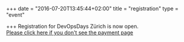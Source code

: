 +++
date = "2016-07-20T13:45:44+02:00"
title = "registration"
type = "event"


+++
Registration for DevOpsDays Zürich is now open.<br> 
<a href="https://user.ticketpark.ch/en/embed/ticketing/show/9FBB6FB2-4F52-4819-8CFC-174D39322177?customCssFiles=&language=en&bookingData=%7B%22booking%22%3A%7B%22origin%22%3A%22www.devopsdays.org%22%7D%7D&embedId=singleEmbed&entryPoint=https%3A%2F%2Fuser.ticketpark.ch%2Fen%2Fembed%2Fticketing%2Fshow%2F9FBB6FB2-4F52-4819-8CFC-174D39322177" target="_blank">Please click here if you don't see the payment page</a><br>

<script type="text/javascript">
  var _tp_customCssFiles = "";
  var _tp_language = "en";
</script>
<script src="https://user.ticketpark.ch/embed/js/ticketing/show/9FBB6FB2-4F52-4819-8CFC-174D39322177" type="text/javascript"></script>

